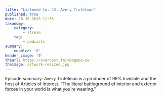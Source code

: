 ```yaml
---
title: "Listened to: 42: Avery Trufelman"
published: true
date: 28-10-2018 11:56
taxonomy:
    category:
        - stream
    tag:
        - podcasts
summary:
    enabled: '0'
header_image: '0'
theurl: https://overcast.fm/+Bogepq-zw
theimage: artwork-resized.jpg
--- 
```

Episode summary: Avery Trufelman is a producer of 99% Invisible and the host of Articles of Interest. “The literal battleground of interior and exterior forces in your world is what you’re wearing.”
